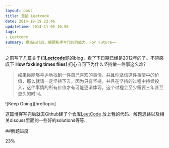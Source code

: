 ```yaml
---
layout: post
title: 重拾 Leetcode
date: 2014-10-19 22:46
updatetime: 2014-11-05 16:56
tags:
- Leetcode
summary: 提高码代码、解题和手写代码的能力。For Future~~
---
```

之前写了[几篇][tagged Algorithms]关于扫[__Leetcode__][leetcode]题的blog，看了下日期已经是2012年的了。不禁感叹下 __How fxxking times flies!__ 扪心自问下为什么坚持做一件事这么难?

> 如果你能够幸运地找到一件自己喜欢的事情，并且你坚信这件事情中的价值，那么就请一定坚持下去。因为只有坚持，并且在坚持的过程中持续投入，这件事情的所有价值才有可能逐渐体现。这个过程会至少需要三年甚至更久的时间。

<p class="resize" markdown="1">![Keep Going][hreftopic]</p>

这篇博客写完后就去Github建了个仓库[LeetCode][repo] 放上我的代码、解题思路以及相关discuss里面的一些好的solutions等等..

##解题进度
<div class="progress"><div class="progress-bar" role="progressbar" aria-valuenow="35" aria-valuemin="0" aria-valuemax="150" style="width: 23%;">23%</div></div>



[tagged Algorithms]: /tags/algorithm/
[leetcode]: http://leetcode.com/
[repo]:https://github.com/Catorpilor/LeetCode
[hreftopic]:/../accessary/2014/keep_going.jpg
